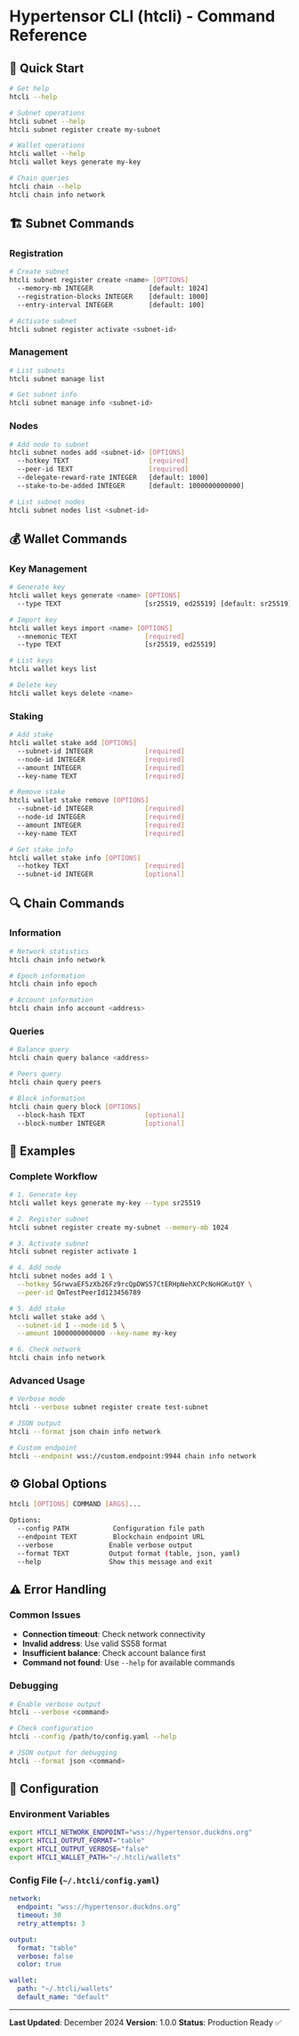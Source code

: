 # Hypertensor CLI (htcli) - Command Reference

## 🎯 **Quick Start**

```bash
# Get help
htcli --help

# Subnet operations
htcli subnet --help
htcli subnet register create my-subnet

# Wallet operations
htcli wallet --help
htcli wallet keys generate my-key

# Chain queries
htcli chain --help
htcli chain info network
```

## 🏗️ **Subnet Commands**

### **Registration**
```bash
# Create subnet
htcli subnet register create <name> [OPTIONS]
  --memory-mb INTEGER              [default: 1024]
  --registration-blocks INTEGER    [default: 1000]
  --entry-interval INTEGER         [default: 100]

# Activate subnet
htcli subnet register activate <subnet-id>
```

### **Management**
```bash
# List subnets
htcli subnet manage list

# Get subnet info
htcli subnet manage info <subnet-id>
```

### **Nodes**
```bash
# Add node to subnet
htcli subnet nodes add <subnet-id> [OPTIONS]
  --hotkey TEXT                    [required]
  --peer-id TEXT                   [required]
  --delegate-reward-rate INTEGER   [default: 1000]
  --stake-to-be-added INTEGER      [default: 1000000000000]

# List subnet nodes
htcli subnet nodes list <subnet-id>
```

## 💰 **Wallet Commands**

### **Key Management**
```bash
# Generate key
htcli wallet keys generate <name> [OPTIONS]
  --type TEXT                     [sr25519, ed25519] [default: sr25519]

# Import key
htcli wallet keys import <name> [OPTIONS]
  --mnemonic TEXT                 [required]
  --type TEXT                     [sr25519, ed25519]

# List keys
htcli wallet keys list

# Delete key
htcli wallet keys delete <name>
```

### **Staking**
```bash
# Add stake
htcli wallet stake add [OPTIONS]
  --subnet-id INTEGER             [required]
  --node-id INTEGER               [required]
  --amount INTEGER                [required]
  --key-name TEXT                 [required]

# Remove stake
htcli wallet stake remove [OPTIONS]
  --subnet-id INTEGER             [required]
  --node-id INTEGER               [required]
  --amount INTEGER                [required]
  --key-name TEXT                 [required]

# Get stake info
htcli wallet stake info [OPTIONS]
  --hotkey TEXT                   [required]
  --subnet-id INTEGER             [optional]
```

## 🔍 **Chain Commands**

### **Information**
```bash
# Network statistics
htcli chain info network

# Epoch information
htcli chain info epoch

# Account information
htcli chain info account <address>
```

### **Queries**
```bash
# Balance query
htcli chain query balance <address>

# Peers query
htcli chain query peers

# Block information
htcli chain query block [OPTIONS]
  --block-hash TEXT               [optional]
  --block-number INTEGER          [optional]
```

## 📝 **Examples**

### **Complete Workflow**
```bash
# 1. Generate key
htcli wallet keys generate my-key --type sr25519

# 2. Register subnet
htcli subnet register create my-subnet --memory-mb 1024

# 3. Activate subnet
htcli subnet register activate 1

# 4. Add node
htcli subnet nodes add 1 \
  --hotkey 5GrwvaEF5zXb26Fz9rcQpDWS57CtERHpNehXCPcNoHGKutQY \
  --peer-id QmTestPeerId123456789

# 5. Add stake
htcli wallet stake add \
  --subnet-id 1 --node-id 5 \
  --amount 1000000000000 --key-name my-key

# 6. Check network
htcli chain info network
```

### **Advanced Usage**
```bash
# Verbose mode
htcli --verbose subnet register create test-subnet

# JSON output
htcli --format json chain info network

# Custom endpoint
htcli --endpoint wss://custom.endpoint:9944 chain info network
```

## ⚙️ **Global Options**

```bash
htcli [OPTIONS] COMMAND [ARGS]...

Options:
  --config PATH           Configuration file path
  --endpoint TEXT         Blockchain endpoint URL
  --verbose              Enable verbose output
  --format TEXT          Output format (table, json, yaml)
  --help                 Show this message and exit
```

## ⚠️ **Error Handling**

### **Common Issues**
- **Connection timeout**: Check network connectivity
- **Invalid address**: Use valid SS58 format
- **Insufficient balance**: Check account balance first
- **Command not found**: Use `--help` for available commands

### **Debugging**
```bash
# Enable verbose output
htcli --verbose <command>

# Check configuration
htcli --config /path/to/config.yaml --help

# JSON output for debugging
htcli --format json <command>
```

## 🔧 **Configuration**

### **Environment Variables**
```bash
export HTCLI_NETWORK_ENDPOINT="wss://hypertensor.duckdns.org"
export HTCLI_OUTPUT_FORMAT="table"
export HTCLI_OUTPUT_VERBOSE="false"
export HTCLI_WALLET_PATH="~/.htcli/wallets"
```

### **Config File** (`~/.htcli/config.yaml`)
```yaml
network:
  endpoint: "wss://hypertensor.duckdns.org"
  timeout: 30
  retry_attempts: 3

output:
  format: "table"
  verbose: false
  color: true

wallet:
  path: "~/.htcli/wallets"
  default_name: "default"
```

---

**Last Updated**: December 2024
**Version**: 1.0.0
**Status**: Production Ready ✅
